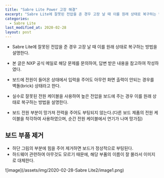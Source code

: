 ```yaml
---
title: "Sabre Lite Power 고장 해결"
excerpt: "Sabre Lite에 잘못된 전압을 준 경우 고장 날 때 이를 원래 상태로 복구하는 방법을 설명한다."
categories:
  - Sabre Lite
last_modified_at: 2020-02-28
layout: post
---
```

- Sabre Lite에 잘못된 전압을 준 경우 고장 날 때 이를 원래 상태로 복구하는 방법을 설명한다.

- 본 글은 NXP 공식 메일로 해당 문제를 문의하여, 답변 받은 내용을 참고하여 작성하였다.
- 보드에 전원이 들어온 상태에서 입력을 주어도 아무런 화면 출력이 안되는 경우를 벽돌(brick) 상태라고 한다.
- 실수로 잘못된 전원 케이블을 사용하여 높은 전압을 보드에 주는 경우 이를 원래 상태로 복구하는 방법을 설명한다.
- 보드 전원 부분이 망가져 전력을 주어도 부팅되지 않는다.(다른 보드 제품의 전원 케이블을 착각하여 사용하였으며, 순간 전원 케이블에서 연기가 나며 망가짐)



## 보드 부품 제거
- 하단 그림의 부분에 힘을 주어 제거하면 보드가 정상적으로 부팅된다.
- 하드웨어 관련하여 아무것도 모르기 때문에, 해당 부품의 이름이 잘 몰라서 이미지로 대체한다.

![image](/assets/img/2020-02-28-Sabre Lite2/image1.png)
